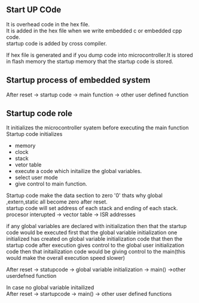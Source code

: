 ## Start UP COde
It is overhead code in the hex file.  
It is added in the hex file when we write embedded c or embedded cpp code.  
startup code is added by cross compiler.   

If hex file is generated and if you dump code into microcontroller.It is stored in flash memory the startup memory that the startup code is stored.  

## Startup process of embedded system  
After reset -> startup code -> main function -> other user defined function  

## Startup code role
It initializes the microcontroller syatem before executing the main function  
Startup code initializes  
- memory
- clock
- stack
- vetor table
- execute a code which initailize the global variables.
- select user mode
- give control to main function.


Startup code make the data section to zero '0' thats why global ,extern,static all become zero after reset.  
startup code will set address of each stack and ending of each stack.  
procesor interupted -> vector table -> ISR addresses

if any global variables are declared with initialization then that the startup code would be executed  first that the global variable initialization one initialized has created on global variable initialization code that then the startup code after execution gives control to the global user initialization code then that initailization code would be giving control to the main(this would make the overall execution speed slower)

After reset -> statupcode -> global variable initialization -> main() ->other userdefned function

In case no global variable initailized  
After reset -> startupcode -> main() -> other user defined functions
